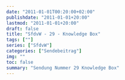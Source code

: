 ```yaml
---
date: "2011-01-01T00:20:00+02:00"
publishdate: "2011-01-01+20:00"
lastmod: "2011-01-01+20:00"
draft: false
title: "SfdvW - 29 - Knowledge Box"
tags: [""]
series: ["SfdvW"]
categories: ["Sendebeitrag"]
img: ""
toc: false
summary: "Sendung Nummer 29 Knowledge Box"
---
```


<div id="example"></div>
<script src="https://cdn.podlove.org/web-player/embed.js"></script>

<script>
  podlovePlayer('#example', '/blog/sfdvw29.json');
</script>
